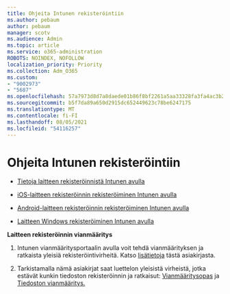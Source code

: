 ```yaml
---
title: Ohjeita Intunen rekisteröintiin
ms.author: pebaum
author: pebaum
manager: scotv
ms.audience: Admin
ms.topic: article
ms.service: o365-administration
ROBOTS: NOINDEX, NOFOLLOW
localization_priority: Priority
ms.collection: Adm_O365
ms.custom:
- "9002973"
- "5687"
ms.openlocfilehash: 57a7973d8d7a8daede01b86f8bf2261a5aa33328fa3fa4ac3b2e0a8967ee964b
ms.sourcegitcommit: b5f7da89a650d2915dc652449623c78be6247175
ms.translationtype: MT
ms.contentlocale: fi-FI
ms.lasthandoff: 08/05/2021
ms.locfileid: "54116257"
---
```

# <a name="help-with-intune-enrollment"></a>Ohjeita Intunen rekisteröintiin


- [Tietoja laitteen rekisteröinnistä Intunen avulla](https://docs.microsoft.com/intune/device-enrollment)

- [iOS-laitteen rekisteröinnin rekisteröiminen Intunen avulla](https://docs.microsoft.com/intune/ios-enroll)

- [Android-laitteen rekisteröinnin rekisteröiminen Intunen avulla](https://docs.microsoft.com/intune/android-enroll)

- [Laitteen Windows rekisteröiminen Intunen avulla](https://docs.microsoft.com/intune/windows-enroll)

**Laitteen rekisteröinnin vianmääritys**

1. Intunen vianmääritysportaalin avulla voit tehdä vianmäärityksen ja ratkaista yleisiä rekisteröintivirheitä. Katso [lisätietoja](https://docs.microsoft.com/intune/help-desk-operators) tästä asiakirjasta.

2. Tarkistamalla nämä asiakirjat saat luettelon yleisistä virheistä, jotka estävät kunkin tiedoston rekisteröinnin ja ratkaisut: [Vianmääritysopas](https://support.microsoft.com/help/4469913/troubleshooting-windows-device-enrollment-problems-in-microsoft-intune) ja [Tiedoston vianmääritys.](https://docs.microsoft.com/intune/troubleshoot-device-enrollment-in-intune)
